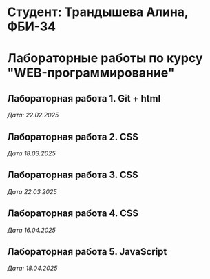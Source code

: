 # Студент: Трандышева Алина, ФБИ-34

# Лабораторные работы по курсу "WEB-программирование"

## Лабораторная работа 1. Git + html

*Дата: 22.02.2025*

## Лабораторная работа 2. CSS

*Дата 18.03.2025*

## Лабораторная работа 3. CSS

*Дата 22.03.2025*

## Лабораторная работа 4. CSS

*Дата 16.04.2025*

## Лабораторная работа 5. JavaScript
*Дата: 18.04.2025*

